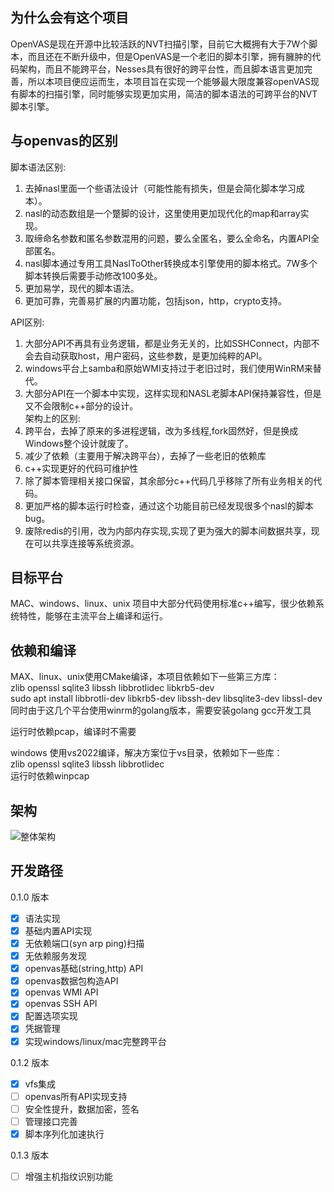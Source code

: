 ## 为什么会有这个项目  
OpenVAS是现在开源中比较活跃的NVT扫描引擎，目前它大概拥有大于7W个脚本，而且还在不断升级中，但是OpenVAS是一个老旧的脚本引擎，拥有臃肿的代码架构，而且不能跨平台，Nesses具有很好的跨平台性，而且脚本语言更加完善，所以本项目便应运而生，本项目旨在实现一个能够最大限度兼容openVAS现有脚本的扫描引擎，同时能够实现更加实用，简洁的脚本语法的可跨平台的NVT脚本引擎。

## 与openvas的区别  
脚本语法区别:  
1. 去掉nasl里面一个些语法设计（可能性能有损失，但是会简化脚本学习成本）。  
2. nasl的动态数组是一个蹩脚的设计，这里使用更加现代化的map和array实现。  
3. 取缔命名参数和匿名参数混用的问题，要么全匿名，要么全命名，内置API全部匿名。  
4. nasl脚本通过专用工具NaslToOther转换成本引擎使用的脚本格式。7W多个脚本转换后需要手动修改100多处。  
5. 更加易学，现代的脚本语法。  
6. 更加可靠，完善易扩展的内置功能，包括json，http，crypto支持。  

API区别:  
1. 大部分API不再具有业务逻辑，都是业务无关的，比如SSHConnect，内部不会去自动获取host，用户密码，这些参数，是更加纯粹的API。  
2. windows平台上samba和原始WMI支持过于老旧过时，我们使用WinRM来替代。  
3. 大部分API在一个脚本中实现，这样实现和NASL老脚本API保持兼容性，但是又不会限制c++部分的设计。  
架构上的区别:  
1. 跨平台，去掉了原来的多进程逻辑，改为多线程,fork固然好，但是换成Windows整个设计就废了。  
2. 减少了依赖（主要用于解决跨平台），去掉了一些老旧的依赖库  
3. c++实现更好的代码可维护性  
4. 除了脚本管理相关接口保留，其余部分c++代码几乎移除了所有业务相关的代码。  
5. 更加严格的脚本运行时检查，通过这个功能目前已经发现很多个nasl的脚本bug。  
6. 废除redis的引用，改为内部内存实现,实现了更为强大的脚本间数据共享，现在可以共享连接等系统资源。  

## 目标平台
MAC、windows、linux、unix
项目中大部分代码使用标准c++编写，很少依赖系统特性，能够在主流平台上编译和运行。  

## 依赖和编译  
MAX、linux、unix使用CMake编译，本项目依赖如下一些第三方库：  
zlib openssl sqlite3 libssh  libbrotlidec libkrb5-dev  
sudo apt install libbrotli-dev libkrb5-dev libssh-dev libsqlite3-dev libssl-dev
同时由于这几个平台使用winrm的golang版本，需要安装golang gcc开发工具  

运行时依赖pcap，编译时不需要  

windows 使用vs2022编译，解决方案位于vs目录，依赖如下一些库：  
zlib openssl sqlite3 libssh  libbrotlidec  
运行时依赖winpcap   

## 架构  
![整体架构](https://github.com/Clivebi/nvtengine/blob/main/doc/nvtengie.png)

## 开发路径
0.1.0 版本  
- [x] 语法实现  
- [x] 基础内置API实现  
- [x] 无依赖端口(syn arp ping)扫描  
- [x] 无依赖服务发现  
- [x] openvas基础(string,http) API  
- [x] openvas数据包构造API  
- [x] openvas WMI API  
- [x] openvas SSH API  
- [x] 配置选项实现
- [x] 凭据管理
- [x] 实现windows/linux/mac完整跨平台

0.1.2  版本  
- [x] vfs集成
- [ ] openvas所有API实现支持
- [ ] 安全性提升，数据加密，签名
- [ ] 管理接口完善
- [x] 脚本序列化加速执行

0.1.3  版本  
- [ ] 增强主机指纹识别功能
